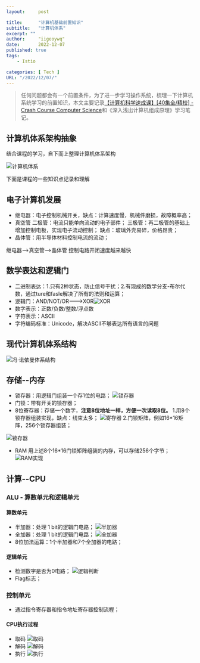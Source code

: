 ```yaml
---
layout:     post

title:      "计算机基础前置知识"
subtitle:   "计算机体系"
excerpt: ""
author:     "iigeoywq"
date:       2022-12-07
published: true 
tags:
    - Istio 

categories: [ Tech ]
URL: "/2022/12/07/"
---
```


> 任何问题都会有一个前置条件，为了进一步学习操作系统，梳理一下计算机系统学习的前置知识，本文主要记录[【计算机科学速成课】[40集全/精校] - Crash Course Computer Science](
https://www.bilibili.com/video/BV1EW411u7th/?p=1&share_medium=iphone&share_plat=ios&share_source=COPY&share_tag=s_i&timestamp=1626958909&unique_k=a33Kwq)和《深入浅出计算机组成原理》学习笔记。
<!--more-->
## 计算机体系架构抽象
结合课程的学习，自下而上整理计算机体系架构

![计算机体系](/img/计算机基础.png)

下面是课程的一些知识点记录和理解
## 电子计算机发展

* 继电器：电子控制机械开关，缺点：计算速度慢，机械件磨损，故障概率高；
* 真空管
二极管：电流只能单向流动的电子部件；
三极管：再二极管的基础上增加控制电极，实现电子流动控制；
缺点：玻璃外壳易碎，价格昂贵；
* 晶体管：用半导体材料控制电流的流动；

继电器-->真空管-->晶体管 控制电路开闭速度越来越快

## 数学表达和逻辑门
* 二进制表达：1.只有2种状态，防止信号干扰；2.有现成的数学分支-布尔代数，通过ture和fasle解决了所有的法则和运算；
* 逻辑门：AND/NOT/OR--->XOR![XOR](/img/逻辑门_XOR.jpg)
* 数字表示：正数/负数/整数/浮点数
* 字符表示：ASCII
* 字符编码标准：Unicode，解决ASCII不够表达所有语言的问题

## 现代计算机体系结构
![冯·诺依曼体系结构](/img/%E5%86%AF%E8%AF%BA%E4%BE%9D%E6%9B%BC%E8%AE%A1%E7%AE%97%E6%9C%BA%E4%BD%93%E7%B3%BB%E7%BB%93%E6%9E%84.jpeg)

## 存储--内存
* 锁存器：用逻辑门组装一个存1位的电路；
![锁存器](/img/锁存器.jpg)
* 门锁：带有开关的锁存器；
* 8位寄存器：存储一个数字，**注意8位地址一样，方便一次读取8位。**
1.用8个锁存器组装实现，缺点：线束太多；
![寄存器](/img/8位寄存器.jpg)
2.门锁矩阵，例如16*16矩阵，256个锁存器组装；

![锁存器](/img/门锁矩阵.jpg)
* RAM
用上述8个16*16门锁矩阵组装的内存，可以存储256个字节；
![RAM实现](/img/RAM实现.jpg)

## 计算--CPU
### ALU - 算数单元和逻辑单元
#### 算数单元
* 半加器：处理 1 bit的逻辑门电路；
![半加器](/img/%E5%8D%8A%E5%8A%A0%E5%99%A8.jpg)
* 全加器：处理 1 bit的逻辑门电路；
![全加器](/img/%E5%85%A8%E5%8A%A0%E5%99%A8.jpg)
* 8位加法运算：1个半加器和7个全加器的电路；
#### 逻辑单元
* 检测数字是否为0电路；
![逻辑判断](/img/%E9%80%BB%E8%BE%91%E5%88%A4%E6%96%ADTrue.jpg)
* Flag标志；
### 控制单元
* 通过指令寄存器和指令地址寄存器控制流程；
#### CPU执行过程
* 取码
![取码](/img/cpu-%E5%8F%96%E7%A0%81.jpg)
* 解码
![解码](/img/cpu-%E8%A7%A3%E7%A0%81.jpg)
* 执行
![执行](/img/cpu-%E6%89%A7%E8%A1%8C.png)


